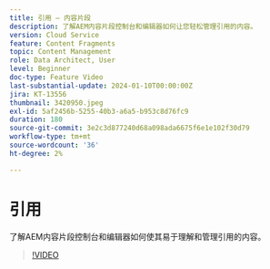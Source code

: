 ```yaml
---
title: 引用 — 内容片段
description: 了解AEM内容片段控制台和编辑器如何让您轻松管理引用的内容。
version: Cloud Service
feature: Content Fragments
topic: Content Management
role: Data Architect, User
level: Beginner
doc-type: Feature Video
last-substantial-update: 2024-01-10T00:00:00Z
jira: KT-13556
thumbnail: 3420950.jpeg
exl-id: 5af2456b-5255-40b3-a6a5-b953c8d76fc9
duration: 180
source-git-commit: 3e2c3d877240d68a098ada6675f6e1e102f30d79
workflow-type: tm+mt
source-wordcount: '36'
ht-degree: 2%

---
```


# 引用

了解AEM内容片段控制台和编辑器如何使其易于理解和管理引用的内容。

>[!VIDEO](https://video.tv.adobe.com/v/3420950/?learn=on)
